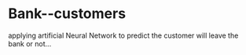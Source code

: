 # Bank--customers
applying artificial Neural Network to predict the customer will leave the bank or not...
